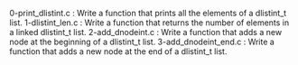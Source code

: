 0-print_dlistint.c : Write a function that prints all the elements of a dlistint_t list.
1-dlistint_len.c : Write a function that returns the number of elements in a linked dlistint_t list.
2-add_dnodeint.c : Write a function that adds a new node at the beginning of a dlistint_t list.
3-add_dnodeint_end.c : Write a function that adds a new node at the end of a dlistint_t list.
